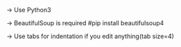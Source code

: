 -> Use Python3

-> BeautifulSoup is required #pip install beautifulsoup4

-> Use tabs for indentation if you edit anything(tab size=4)
